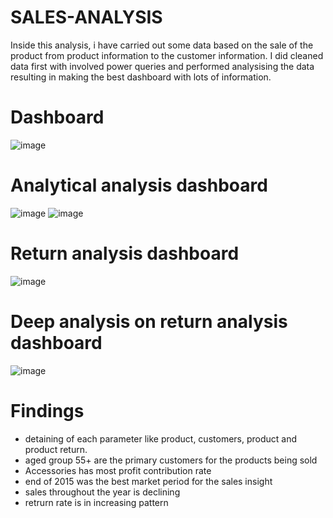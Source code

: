 # SALES-ANALYSIS
Inside this analysis, i have carried out some data based on the sale of the product from product information to the customer information. I did cleaned data first with involved power queries and performed analysising the data resulting in making the best dashboard with lots of information. 

# Dashboard
![image](https://github.com/user-attachments/assets/81287709-b4f0-4685-ac5e-5ba3a828be13)


# Analytical analysis dashboard
![image](https://github.com/user-attachments/assets/4377fe0d-0ef2-4a7d-8478-a85467c180b7)
![image](https://github.com/user-attachments/assets/8d2c2f03-0eed-4bb2-a1e9-ff067bd75a3b)


# Return analysis dashboard
![image](https://github.com/user-attachments/assets/b7fc87b1-7887-4338-b478-a7663dedf8af)

# Deep analysis on return analysis dashboard
![image](https://github.com/user-attachments/assets/d8298097-d735-4852-86ed-51bb36c0ceb8)

# Findings
- detaining of each parameter like product, customers, product and product return.
- aged group 55+ are the primary customers for the products being sold
- Accessories has most profit contribution rate
- end of 2015 was the best market period for the sales insight
- sales throughout the year is declining
- retrurn rate is in increasing pattern




